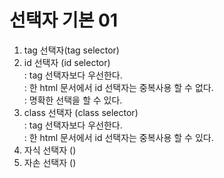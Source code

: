 # 선택자 기본 01

1. tag 선택자(tag selector)
2. id 선택자 (id selector)  
   : tag 선택자보다 우선한다.  
   : 한 html 문서에서 id 선택자는 중복사용 할 수 없다.  
   : 명확한 선택을 할 수 있다.
3. class 선택자 (class selector)  
   : tag 선택자보다 우선한다.  
   : 한 html 문서에서 id 선택자는 중복사용 할 수 있다.
4. 자식 선택자 ()
5. 자손 선택자 ()
